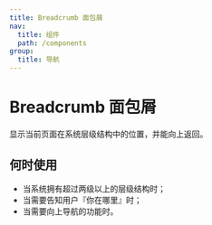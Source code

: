 ```yaml
---
title: Breadcrumb 面包屑
nav:
  title: 组件
  path: /components
group:
  title: 导航
---
```


# Breadcrumb 面包屑

显示当前页面在系统层级结构中的位置，并能向上返回。

## 何时使用

* 当系统拥有超过两级以上的层级结构时；
* 当需要告知用户『你在哪里』时；
* 当需要向上导航的功能时。

<code src='./demo/basic.tsx' />

<code src='./demo/withIcon.tsx'/>

<code src='./demo/customSeq.tsx'/>